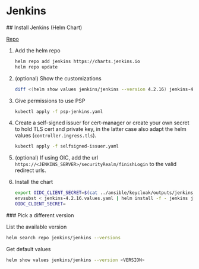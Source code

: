 # Jenkins

## Install Jenkins (Helm Chart)

[Repo](https://github.com/jenkinsci/helm-charts)

1. Add the helm repo
    ```sh
    helm repo add jenkins https://charts.jenkins.io
    helm repo update
    ```

1. (optional) Show the customizations
    ```sh
    diff <(helm show values jenkins/jenkins --version 4.2.16) jenkins-4.2.16.values.yaml
    ```

1. Give permissions to use PSP
    ```sh
    kubectl apply -f psp-jenkins.yaml
    ```

1. Create a self-signed issuer for cert-manager or create your own secret to hold TLS cert and private key, in the latter case also adapt the helm values (`controller.ingress.tls`).
    ```sh
    kubectl apply -f selfsigned-issuer.yaml
    ```

1. (optional) If using OIC, add the url `https://<JENKINS_SERVER>/securityRealm/finishLogin` to the valid redirect urls.

1. Install the chart
    ```sh
    export OIDC_CLIENT_SECRET=$(cat ../ansible/keycloak/outputs/jenkins_secret)
    envsubst < jenkins-4.2.16.values.yaml | helm install -f - jenkins jenkins/jenkins --version 4.2.16
    OIDC_CLIENT_SECRET=
    ```

### Pick a different version

List the available version

```sh
helm search repo jenkins/jenkins --versions
```

Get default values

```sh
helm show values jenkins/jenkins --version <VERSION>
```
